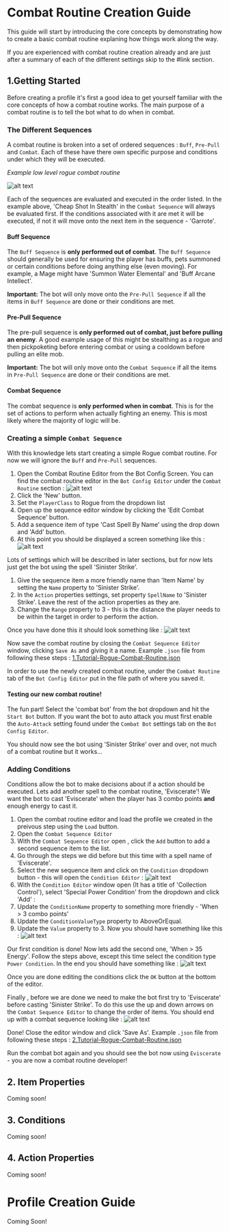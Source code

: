 # Combat Routine Creation Guide
This guide will start by introducing the core concepts by demonstrating how to create a basic combat routine explaning how things work along the way.

If you are experienced with combat routine creation already and are just after a summary of each of the different settings skip to the #link section.

## 1.Getting Started
Before creating a profile it's first a good idea to get yourself familiar with the core concepts of how a combat routine works. The main purpose of a combat routine is to tell the bot what to do when in combat. 


### The Different Sequences
A combat routine is broken into a set of ordered sequences : ``Buff``, ``Pre-Pull`` and ``Combat``. Each of these have there own specific purpose and conditions under which they will be executed.

*Example low level rogue combat routine*

![alt text](https://i.imgur.com/WlAoCmq.png "Combat Sequences")

Each of the sequences are evaluated and executed in the order listed. In the example above, 'Cheap Shot In Stealth' in the ``Combat Sequence`` will always be evaluated first. If the conditions associated with it are met it will be executed, if not it will move onto the next item in the sequence - 'Garrote'.

#### Buff Sequence
The ``Buff Sequence`` is **only performed out of combat**. The ``Buff Sequence`` should generally be used for ensuring the player has buffs, pets summoned or certain conditions before doing anything else (even moving). For example, a Mage might have 'Summon Water Elemental' and 'Buff Arcane Intellect'.

**Important:** The bot will only move onto the ``Pre-Pull Sequence`` if all the items in ``Buff Sequence`` are done or their conditions are met.

#### Pre-Pull Sequence
The pre-pull sequence is **only performed out of combat, just before pulling an enemy**. A good example usage of this might be stealthing as a rogue and then pickpoketing before entering combat or using a cooldown before pulling an elite mob.

**Important:** The bot will only move onto the ``Combat Sequence`` if all the items in ``Pre-Pull Sequence`` are done or their conditions are met.

#### Combat Sequence
The combat sequence is **only performed when in combat**. This is for the set of actions to perform when actually fighting an enemy. This is most likely where the majority of logic will be.

### Creating a simple ``Combat Sequence``
With this knowledge lets start creating a simple Rogue combat routine. For now we will ignore the ``Buff`` and ``Pre-Pull`` sequences.

1. Open the Combat Routine Editor from the Bot Config Screen.
You can find the combat routine editor in the ``Bot Config Editor`` under the ``Combat Routine`` section :
![alt text](https://i.imgur.com/PNfrnFl.png "Combat Routine Editor")
2. Click the 'New' button.
3. Set the ``PlayerClass`` to Rogue from the dropdown list
4. Open up the sequence editor window by clicking the 'Edit Combat Sequence' button.
5. Add a sequence item of type 'Cast Spell By Name' using the drop down and 'Add' button.
6. At this point you should be displayed a screen something like this : 
![alt text](https://imgur.com/VxjhVy9.png "Combat Sequence Editor") 

Lots of settings which will be described in later sections, but for now lets just get the bot using the spell 'Sinister Strike'.
1. Give the sequence item a more friendly name than 'Item Name' by setting the ``Name`` property to 'Sinister Strike'.
2. In the ``Action`` properties settings, set property ``SpellName`` to 'Sinister Strike'. Leave the rest of the action properties as they are.
3. Change the ``Range`` property to 3 - this is the distance the player needs to be within the target in order to perform the action.

Once you have done this it should look something like : 
![alt text](https://imgur.com/vbc0XPK.png "Sinister Strike") 

Now save the combat routine by closing the ``Combat Sequence Editor`` window, clicking ``Save As`` and giving it a name.
Example ``.json`` file from following these steps : [1.Tutorial-Rogue-Combat-Routine.json](1.Tutorial-Rogue-Combat-Routine.json)

In order to use the newly created combat routine, under the ``Combat Routine`` tab of the ``Bot Config Editor`` put in the file path of where you saved it.

#### Testing our new combat routine!
The fun part! Select the 'combat bot' from the bot dropdown and hit the ``Start Bot`` button. If you want the bot to auto attack you must first enable the ``Auto-Attack`` setting found under the ``Combat Bot`` settings tab on the ``Bot Config Editor``.

You should now see the bot using 'Sinister Strike' over and over, not much of a combat routine but it works...

### Adding Conditions
Conditions allow the bot to make decisions about if a action should be executed. 
Lets add another spell to the combat routine, 'Eviscerate'! We want the bot to cast 'Eviscerate' when the player has 3 combo points **and** enough energy to cast it.

1. Open the combat routine editor and load the profile we created in the preivous step using the ``Load`` button.
2. Open the ``Combat Sequence Editor``
3. With the ``Combat Sequence Editor`` open , click the ``Add`` button to add a second sequence item to the list.
4. Go through the steps we did before but this time with a spell name of 'Eviscerate'.
5. Select the new sequence item and click on the ``Condition`` dropdown button - this will open the ``Condition Editor`` :
![alt text](https://imgur.com/90wGXtt.png "Condition Editor") 
6. With the ``Condition Editor`` window open (It has a title of 'Collection Control'), select 'Special Power Condition' from the dropdown and click 'Add' :
7. Update the ``ConditionName`` property to something more friendly - 'When > 3 combo points'
8. Update the ``ConditionValueType`` property to AboveOrEqual.
9. Update the ``Value`` property to 3. Now you should have something like this :
![alt text](https://i.imgur.com/Eu5zj6q.png "Special Power Condition")

Our first condition is done! Now lets add the second one, 'When > 35 Energy'.
Follow the steps above, except this time select the condition type ``Power Condition``.
In the end you should have something like : 
![alt text](https://i.imgur.com/WduAdNG.png "Power Condition")

Once you are done editing the conditions click the ``OK`` button at the bottom of the editor.

Finally , before we are done we need to make the bot first try to 'Eviscerate' before casting 'Sinister Strike'. To do this use the up and down arrows on the ``Combat Sequence Editor`` to change the order of items. You should end up with a combat sequence looking like : 
![alt text](https://imgur.com/gVDz888.png "Power Condition")

Done! Close the editor window and click 'Save As'.
Example ``.json`` file from following these steps : [2.Tutorial-Rogue-Combat-Routine.json](2.Tutorial-Rogue-Combat-Routine.json)

Run the combat bot again and you should see the bot now using ``Eviscerate`` - you are now a combat routine developer!

## 2. Item Properties

Coming soon!

## 3. Conditions

Coming soon!

## 4. Action Properties

Coming soon!

# Profile Creation Guide

Coming Soon!
















